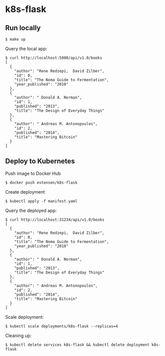 # k8s-flask

## Run locally
```
$ make up
```

Query the local app:
```
$ curl http://localhost:5000/api/v1.0/books
[
  {
    "author": "Rene Redzepi,  David Zilber",
    "id": 0,
    "title": "The Noma Guide to Fermentation",
    "year_published": "2018"
  },
  {
    "author": " Donald A. Norman",
    "id": 1,
    "published": "2013",
    "title": "The Design of Everyday Things"
  },
  {
    "author": " Andreas M. Antonopoulos",
    "id": 2,
    "published": "2014",
    "title": "Mastering Bitcoin"
  }
]
```

## Deploy to Kubernetes
Push image to Docker Hub
```
$ docker push estensen/k8s-flask
```

Create deployment
```
$ kubectl apply -f manifest.yaml
```

Query the deployed app:
```
$ curl http://localhost:31234/api/v1.0/books
[
  {
    "author": "Rene Redzepi,  David Zilber",
    "id": 0,
    "title": "The Noma Guide to Fermentation",
    "year_published": "2018"
  },
  {
    "author": " Donald A. Norman",
    "id": 1,
    "published": "2013",
    "title": "The Design of Everyday Things"
  },
  {
    "author": " Andreas M. Antonopoulos",
    "id": 2,
    "published": "2014",
    "title": "Mastering Bitcoin"
  }
]
```

Scale deployment:
```
$ kubectl scale deployments/k8s-flask --replicas=4
```

Cleaning up:
```
$ kubectl delete services k8s-flask && kubectl delete deployment k8s-flask
```
